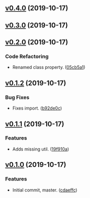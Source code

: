 <a name="v0.4.0"></a>
## [v0.4.0](https://github.com/alexseitsinger/django-rest-framework-expandable/compare/v0.3.0...v0.4.0) (2019-10-17)


<a name="v0.3.0"></a>
## [v0.3.0](https://github.com/alexseitsinger/django-rest-framework-expandable/compare/v0.2.0...v0.3.0) (2019-10-17)


<a name="v0.2.0"></a>
## [v0.2.0](https://github.com/alexseitsinger/django-rest-framework-expandable/compare/v0.1.2...v0.2.0) (2019-10-17)

### Code Refactoring
- Renamed class property. ([05cb5a1](https://github.com/alexseitsinger/django-rest-framework-expandable/commit/05cb5a16c09013a29c8097cfebaefd182a888626))


<a name="v0.1.2"></a>
## [v0.1.2](https://github.com/alexseitsinger/django-rest-framework-expandable/compare/v0.1.1...v0.1.2) (2019-10-17)

### Bug Fixes
- Fixes import. ([b92de0c](https://github.com/alexseitsinger/django-rest-framework-expandable/commit/b92de0c7dbe718acb084b7153a48365eca2f734f))


<a name="v0.1.1"></a>
## [v0.1.1](https://github.com/alexseitsinger/django-rest-framework-expandable/compare/v0.1.0...v0.1.1) (2019-10-17)

### Features
- Adds missing util. ([19f910a](https://github.com/alexseitsinger/django-rest-framework-expandable/commit/19f910a0ab91019e400d035e5fb7abe58ab967dc))


<a name="v0.1.0"></a>
## [v0.1.0](https://github.com/alexseitsinger/django-rest-framework-expandable/compare/cdaeffc293fd0bf333d7048e2cb587d977b90a05...v0.1.0) (2019-10-17)

### Features
- Initial commit, master. ([cdaeffc](https://github.com/alexseitsinger/django-rest-framework-expandable/commit/cdaeffc293fd0bf333d7048e2cb587d977b90a05))


